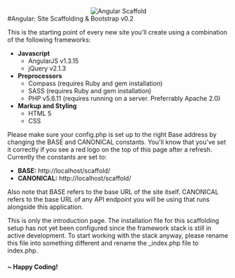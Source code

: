 <div style="text-align: center;"><img src="https://dl.dropboxusercontent.com/u/65873649/CDN/Codepen/favico.png" alt="Angular Scaffold" /></div>
#Angular: Site Scaffolding & Bootstrap v0.2

This is the starting point of every new site you'll create using a combination of the following frameworks:

*   **Javascript**
    *   AngularJS v1.3.15
    *   jQuery v2.1.3
*   **Preprocessors**
    *   Compass (requires Ruby and gem installation)
    *   SASS (requires Ruby and gem installation)
    *   PHP v5.6.11 (requires running on a server. Preferrably Apache 2.0)
*   **Markup and Styling**
    *   HTML 5
    *   CSS

Please make sure your config.php is set up to the right Base address by changing the BASE and CANONICAL constants. You'll know that you've set it correctly if you see a red logo on the top of this page after a refresh. Currently the constants are set to:

*   **BASE:** http://localhost/scaffold/
*   **CANONICAL:** http://localhost/scaffold/

Also note that BASE refers to the base URL of the site itself. CANONICAL refers to the base URL of any API endpoint you will be using that runs alongside this application.

This is only the introduction page. The installation file for this scaffolding setup has not yet been configured since the framework stack is still in active development. To start working with the stack anyway, please rename this file into something different and rename the _index.php file to index.php.

#### ~ Happy Coding!